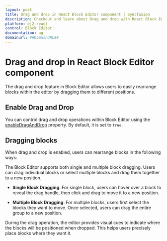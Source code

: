 ```yaml
---
layout: post
title: Drag and drop in React Block Editor component | Syncfusion
description: Checkout and learn about Drag and drop with React Block Editor component of Syncfusion Essential JS 2 and more.
platform: ej2-react
control: Block Editor
documentation: ug
domainurl: ##DomainURL##
---
```


# Drag and drop in React Block Editor component

The drag and drop feature in Block Editor allows users to easily rearrange blocks within the editor by dragging them to different positions.

## Enable Drag and Drop

You can control drag and drop operations within Block Editor using the [enableDragAndDrop](../api/blockeditor/#enabledraganddrop) property. By default, it is set to `true`.

## Dragging blocks

When drag and drop is enabled, users can rearrange blocks in the following ways:

The Block Editor supports both single and multiple block dragging. Users can drag individual blocks or select multiple blocks and drag them together to a new position.

- **Single Block Dragging**: For single block, users can hover over a block to reveal the drag handle, then click and drag to move it to a new position.

- **Multiple Block Dragging**: For multiple blocks, users first select the blocks they want to move. Once selected, users can drag the entire group to a new position.

During the drag operation, the editor provides visual cues to indicate where the blocks will be positioned when dropped. This helps users precisely place blocks where they want it.